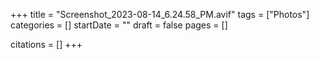 +++
title = "Screenshot_2023-08-14_6.24.58_PM.avif"
tags = ["Photos"]
categories = []
startDate = ""
draft = false
pages = []

citations = []
+++
